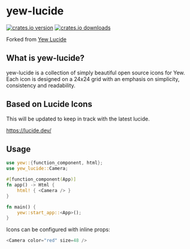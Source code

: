 # yew-lucide

[![crates.io version](https://img.shields.io/crates/v/yew-lucide.svg?style=flat-square)](https://crates.io/crates/yew-lucide)
[![crates.io downloads](https://img.shields.io/crates/d/yew-lucide.svg?style=flat-square)](https://crates.io/crates/yew-lucide)

Forked from [Yew Lucide](https://gitlab.com/john_t/yew-lucide)

## What is yew-lucide?

yew-lucide is a collection of simply beautiful open source icons for Yew. Each icon is designed on a 24x24 grid with an emphasis on simplicity, consistency and readability.

## Based on Lucide Icons

This will be updated to keep in track with the latest lucide.

https://lucide.dev/

## Usage

```rust
use yew::{function_component, html};
use yew_lucide::Camera;

#[function_component(App)]
fn app() -> Html {
    html! { <Camera /> }
}

fn main() {
    yew::start_app::<App>();
}
```

Icons can be configured with inline props:

```rust
<Camera color="red" size=48 />
```
